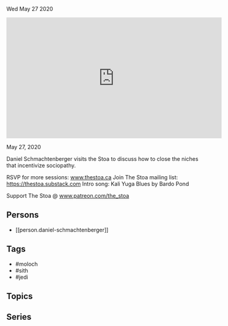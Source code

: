 



Wed May 27 2020

<iframe width="560" height="315" src="https://www.youtube.com/embed/hKvVdGNzCQk" title="Converting Moloch from Sith to Jedi w/ Daniel Schmachtenberger" frameborder="0" allow="accelerometer; autoplay; clipboard-write; encrypted-media; gyroscope; picture-in-picture" allowfullscreen ></iframe>

May 27, 2020

Daniel Schmachtenberger visits the Stoa to discuss how to close the niches that incentivize sociopathy.

RSVP for more sessions: www.thestoa.ca
Join The Stoa mailing list: https://thestoa.substack.com
Intro song: Kali Yuga Blues by Bardo Pond

Support The Stoa @ www.patreon.com/the_stoa

## Persons

- [[person.daniel-schmachtenberger]]

## Tags

- #moloch
- #sith
- #jedi

## Topics



## Series



